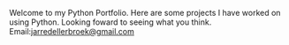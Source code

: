 Welcome to my Python Portfolio. Here are some projects I have worked on using Python. Looking foward to seeing what you think.
 Email:jarredellerbroek@gmail.com
